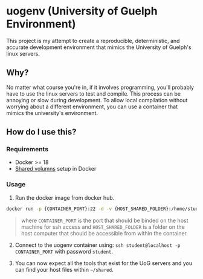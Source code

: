 # uogenv (University of Guelph Environment)
This project is my attempt to create a reproducible, deterministic, and accurate development environment that mimics the University of Guelph's linux servers.

## Why?
No matter what course you're in, if it involves programming, you'll probably have to use the linux servers to test and compile. This process can be annoying or slow during development. To allow local compilation without worrying about a different environment, you can use a container that mimics the university's environment.

## How do I use this?
### Requirements
- Docker >= 18
- [Shared volumns](https://docs.docker.com/storage/volumes/) setup in Docker

### Usage
1. Run the docker image from docker hub.
```sh
docker run -p {CONTAINER_PORT}:22 -d -v {HOST_SHARED_FOLDER}:/home/student/shared evilkanoa/uogenv:latest
```
> where `CONTAINER_PORT` is the port that should be binded on the host machine for ssh access and `HOST_SHARED_FOLDER` is a folder on the host computer that should be accessible from within the container. 

2. Connect to the uogenv container using: `ssh student@localhost -p CONTAINER_PORT` with password `student`. 

3. You can now expect all the tools that exist for the UoG servers and you can find your host files within `~/shared`.


